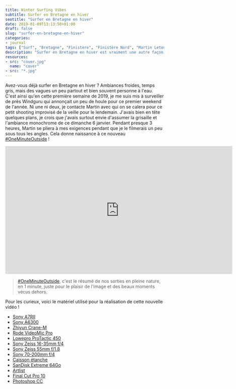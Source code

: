 ```yaml
---
title: Winter Surfing Vibes
subtitle: Surfer en Bretagne en hiver
seotitle: "Surfer en Bretagne en hiver"
date: 2019-01-09T13:13:50+01:00
draft: false
slug: "surfer-en-bretagne-en-hiver"
categories:
- journal
tags: ["Surf", "Bretagne", "Finistère", "Finistère Nord", "Martin Letourneur", "Surfer", "Surfeur", "Hiver", "Coldwater", "Reef"]
description: "Surfer en Bretagne en hiver est vraiment une autre façon de pratiquer le surf. Tout a beau être plus froid, on profite surtout de vagues vierges en solo."
resources:
- src: "cover.jpg"
  name: "cover"
- src: "*.jpg"
---
```


Avez-vous déjà surfer en Bretagne en hiver ? Ambiances froides, temps gris, mais des vagues un peu partout et bien souvent personne à l'eau. C'est ainsi qu'en cette première semaine de 2019, je me suis mis à surveiller de près Windguru qui annonçait un peu de houle pour ce premier weekend de l'année. Ni une ni deux, je contacte Martin avec qui on se calera pour ce petit shooting improvisé de la veille pour le lendemain. J'avais bien en tête quelques plans, je crois que j'avais surtout envie d'assumer la grisaille et l'ambiance monochrome de ce dimanche 6 janvier. Pendant presque 3 heures, Martin se pliera à mes exigences pendant que je le filmerais un peu sous tous les angles. Cela donne naissance à ce nouveau [#OneMinuteOutside](https://www.youtube.com/results?search_query=%23OneMinuteOutside) !

<center><iframe width="720" height="405" src="https://www.youtube.com/embed/tJ5903rFx0I" frameborder="0" allow="accelerometer; autoplay; encrypted-media; gyroscope; picture-in-picture" allowfullscreen></iframe></center>

> [#OneMinuteOutside](https://www.youtube.com/results?search_query=%23OneMinuteOutside), c'est le résumé de nos sorties en pleine nature, en 1 minute, juste pour le plaisir de l'image et des beaux moments vécus dehors.

Pour les curieux, voici le matériel utilisé pour la réalisation de cette nouvelle vidéo !

*   [Sony A7RII](https://amzn.to/2IUnthI)
*   [Sony A6300](https://amzn.to/2Gg8qgO)
*   [Zhiyun Crane-M](https://amzn.to/2SJU3ah)
*   [Rode VideoMic Pro](https://amzn.to/2pH5xiI)
*   [Lowepro ProTactic 450](https://amzn.to/2Htwka2)
*   [Sony Zeiss 16-35mm f/4](https://amzn.to/2I8qVV1)
*   [Sony Zeiss 55mm f/1.8](https://amzn.to/2pHaoR8)
*   [Sony 70-200mm f/4](https://amzn.to/2GeCk4J)
*   [Caisson étanche](https://amzn.to/2QA3CXY)
*   [SanDisk Extreme 64Go](https://amzn.to/2pIeb0h)
*   [Artlist](http://bit.ly/ArtlistCaptainYvon)
*   [Final Cut Pro 10](https://www.apple.com/fr/final-cut-pro/)
*   [Photoshop CC](https://www.adobe.com/fr/products/photoshop.html)

